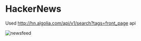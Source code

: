 # HackerNews

Used http://hn.algolia.com/api/v1/search?tags=front_page api
 

![newsfeed](https://user-images.githubusercontent.com/62167887/156366364-ef67a36f-233a-4571-a88b-81c5e7a164c4.gif)

